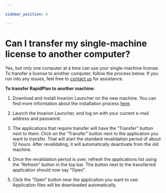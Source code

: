 ```yaml
---

sidebar_position: 6

---
```


# Can I transfer my single-machine license to another computer?

Yes, but only one computer at a time can use your single-machine license. To transfer a license to another computer, follow the process below. If you run into any issues, feel free to [contact us](https://invarion.com/contact) for assistance.

**To transfer RapidPlan to another machine:**

1. Download and install Invarion Launcher on the new machine. You can find more information about the installation process [here](https://rapidplan.com/pages/launcher-installation).

2. Launch the Invarion Launcher, and log on with your current e-mail address and password.

3. The applications that require transfer will have the “Transfer” button next to them. Click on the “Transfer” button next to the application you want to transfer. That will start the standard revalidation period of about 12 hours. After revalidating, it will automatically deactivate from the old machine.

4. Once the revalidation period is over, refresh the applications list using the “Refresh” button in the top bar. The button next to the transferred application should now say “Open”.

5. Click the “Open” button near the application you want to use. Application files will be downloaded automatically.